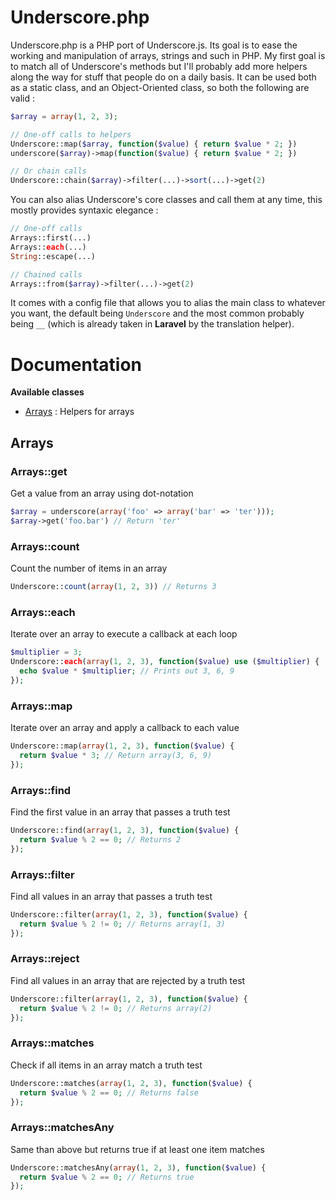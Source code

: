 # Underscore.php

Underscore.php is a PHP port of Underscore.js. Its goal is to ease the working and manipulation of arrays, strings and such in PHP. My first goal is to match all of Underscore's methods but I'll probably add more helpers along the way for stuff that people do on a daily basis.
It can be used both as a static class, and an Object-Oriented class, so both the following are valid :

```php
$array = array(1, 2, 3);

// One-off calls to helpers
Underscore::map($array, function($value) { return $value * 2; })
underscore($array)->map(function($value) { return $value * 2; })

// Or chain calls
Underscore::chain($array)->filter(...)->sort(...)->get(2)
```

You can also alias Underscore's core classes and call them at any time, this mostly provides syntaxic elegance :

```php
// One-off calls
Arrays::first(...)
Arrays::each(...)
String::escape(...)

// Chained calls
Arrays::from($array)->filter(...)->get(2)
```

It comes with a config file that allows you to alias the main class to whatever you want, the default being `Underscore` and the most common probably being `__` (which is already taken in **Laravel** by the translation helper).

# Documentation

**Available classes**
- [Arrays][] : Helpers for arrays

## Arrays

### Arrays::get

Get a value from an array using dot-notation

```php
$array = underscore(array('foo' => array('bar' => 'ter')));
$array->get('foo.bar') // Return 'ter'
```

### Arrays::count

Count the number of items in an array

```php
Underscore::count(array(1, 2, 3)) // Returns 3
```

### Arrays::each

Iterate over an array to execute a callback at each loop

```php
$multiplier = 3;
Underscore::each(array(1, 2, 3), function($value) use ($multiplier) {
  echo $value * $multiplier; // Prints out 3, 6, 9
});
```

### Arrays::map

Iterate over an array and apply a callback to each value

```php
Underscore::map(array(1, 2, 3), function($value) {
  return $value * 3; // Return array(3, 6, 9)
});
```

### Arrays::find

Find the first value in an array that passes a truth test

```php
Underscore::find(array(1, 2, 3), function($value) {
  return $value % 2 == 0; // Returns 2
});
```

### Arrays::filter

Find all values in an array that passes a truth test

```php
Underscore::filter(array(1, 2, 3), function($value) {
  return $value % 2 != 0; // Returns array(1, 3)
});
```

### Arrays::reject

Find all values in an array that are rejected by a truth test

```php
Underscore::filter(array(1, 2, 3), function($value) {
  return $value % 2 != 0; // Returns array(2)
});
```

### Arrays::matches

Check if all items in an array match a truth test

```php
Underscore::matches(array(1, 2, 3), function($value) {
  return $value % 2 == 0; // Returns false
});
```

### Arrays::matchesAny

Same than above but returns true if at least one item matches

```php
Underscore::matchesAny(array(1, 2, 3), function($value) {
  return $value % 2 == 0; // Returns true
});
```

[Arrays]: #arrays
